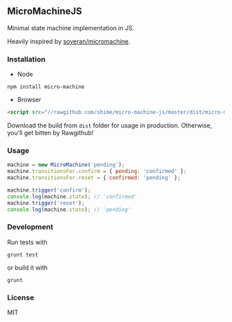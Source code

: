 ## MicroMachineJS

Minimal state machine implementation in JS.

Heavily inspired by [soveran/micromachine](https://github.com/soveran/micromachine).


### Installation

* Node

```shell
npm install micro-machine
```

* Browser

```html
<script src="//rawgithub.com/shime/micro-machine-js/master/dist/micro-machine.min.js"></script>
```

Download the build from `dist` folder for usage in production. Otherwise, you'll get bitten by Rawgithub!

### Usage

```javascript
machine = new MicroMachine('pending');
machine.transitionsFor.confirm = { pending: 'confirmed' };
machine.transitionsFor.reset = { confirmed: 'pending' };

machine.trigger('confirm');
console.log(machine.state); // 'confirmed'
machine.trigger('reset');
console.log(machine.state); // 'pending'
```

### Development

Run tests with

    grunt test

or build it with

    grunt

### License

MIT
